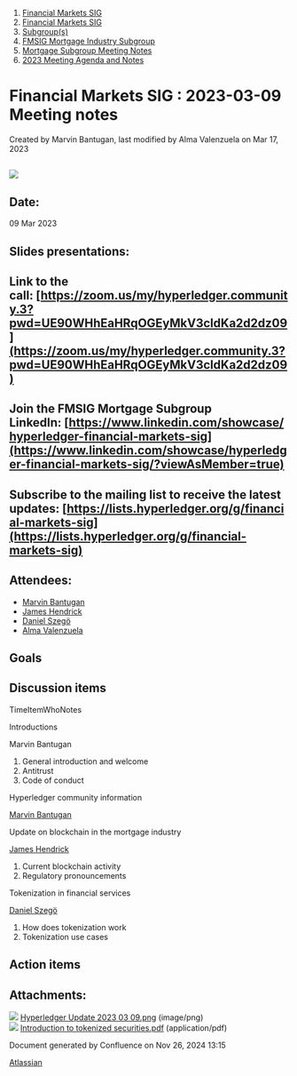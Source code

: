 1. [Financial Markets SIG](index.html)
2. [Financial Markets SIG](Financial-Markets-SIG_20545549.html)
3. [Subgroup(s)](20559462.html)
4. [FMSIG Mortgage Industry Subgroup](FMSIG-Mortgage-Industry-Subgroup_20546787.html)
5. [Mortgage Subgroup Meeting Notes](Mortgage-Subgroup-Meeting-Notes_20559602.html)
6. [2023 Meeting Agenda and Notes](2023-Meeting-Agenda-and-Notes_28147910.html)

# Financial Markets SIG : 2023-03-09 Meeting notes

Created by Marvin Bantugan, last modified by Alma Valenzuela on Mar 17, 2023

## ![](attachments/20547593/20560252.png?height=250)

## Date:

09 Mar 2023

## Slides presentations:

## Link to the call: [https://zoom.us/my/hyperledger.community.3?pwd=UE90WHhEaHRqOGEyMkV3cldKa2d2dz09](https://zoom.us/my/hyperledger.community.3?pwd=UE90WHhEaHRqOGEyMkV3cldKa2d2dz09)

## Join the FMSIG Mortgage Subgroup LinkedIn: [https://www.linkedin.com/showcase/hyperledger-financial-markets-sig](https://www.linkedin.com/showcase/hyperledger-financial-markets-sig/?viewAsMember=true)

## Subscribe to the mailing list to receive the latest updates: [https://lists.hyperledger.org/g/financial-markets-sig](https://lists.hyperledger.org/g/financial-markets-sig)

## Attendees:

- [Marvin Bantugan](https://lf-hyperledger.atlassian.net/wiki/people/712020:1b75350c-2d79-4480-b0ea-774e0ab06540?ref=confluence)
- [James Hendrick](https://lf-hyperledger.atlassian.net/wiki/people/712020:51dc6fef-8c89-4b07-8897-1fad3347eea4?ref=confluence)
- [Daniel Szegö](https://lf-hyperledger.atlassian.net/wiki/people/5e42768e2a59dc0c8fe44f4a?ref=confluence)
- [Alma Valenzuela](https://lf-hyperledger.atlassian.net/wiki/people/5fe21b90d3649601393a19bc?ref=confluence)

## Goals

## Discussion items

TimeItemWhoNotes

Introductions

Marvin Bantugan

1. General introduction and welcome
2. Antitrust
3. Code of conduct

Hyperledger community information

[Marvin Bantugan](https://lf-hyperledger.atlassian.net/wiki/people/712020:1b75350c-2d79-4480-b0ea-774e0ab06540?ref=confluence)

Update on blockchain in the mortgage industry

[James Hendrick](https://lf-hyperledger.atlassian.net/wiki/people/712020:51dc6fef-8c89-4b07-8897-1fad3347eea4?ref=confluence)

1. Current blockchain activity
2. Regulatory pronouncements

Tokenization in financial services

[Daniel Szegö](https://lf-hyperledger.atlassian.net/wiki/people/5e42768e2a59dc0c8fe44f4a?ref=confluence)

1. How does tokenization work
2. Tokenization use cases

## Action items

## Attachments:

![](images/icons/bullet_blue.gif) [Hyperledger Update 2023 03 09.png](attachments/20547593/20560252.png) (image/png)  
![](images/icons/bullet_blue.gif) [Introduction to tokenized securities.pdf](attachments/20547593/20560267.pdf) (application/pdf)

Document generated by Confluence on Nov 26, 2024 13:15

[Atlassian](http://www.atlassian.com/)
